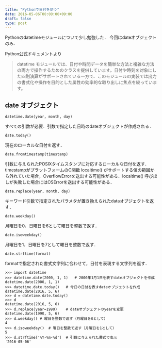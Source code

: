 ```yaml
---
title: "Pythonで日付を使う"
date: 2016-05-06T00:00:00+09:00
draft: false
type: post
---
```


Pythonのdatetimeモジュールについて少し勉強した．
今回はdateオブジェクトのみ．

Python公式ドキュメントより

> datetime モジュールでは、日付や時間データを簡単な方法と複雑な方法の両方で操作するためのクラスを提供しています。日付や時刻を対象にした四則演算がサポートされている一方で、このモジュールの実装では出力の書式化や操作を目的とした属性の効率的な取り出しに焦点を絞っています。

## date オブジェクト
```
datetime.date(year, month, day)
```

すべての引数が必要．引数で指定した日時のdateオブジェクトが作成される．

```
date.today()
```

現在のローカルな日付を返す．

```
date.fromtimestamp(timestamp)
```

引数に与えられたPOSIXタイムスタンプに対応するローカルな日付を返す．timestampがプラットフォームのC関数 localtime() がサポートする値の範囲から外れていた場合，OverflowErrorを送出する可能性がある．localtime() 呼び出しが失敗した場合にはOSErrorを送出する可能性がある．

```
date.replace(year, month, day)
```

キーワード引数で指定されたパラメタが置き換えられたdataオブジェクトを返す．

```
date.weekday()
```

月曜日を0，日曜日を6として曜日を整数で返す．

```
date.isoweekday()
```

月曜日を1，日曜日を7として曜日を整数で返す．

```
date.strftime(format)
```

formatで指定された書式文字列に合わせて，日付を表現する文字列を返す．

```
>>> import datetime
>>> datetime.date(2000, 1, 1)   # 2000年1月1日を表すdateオブジェクトを作成
datetime.date(2000, 1, 1)
>>> datetime.date.today()   # 今日の日付を表すdateオブジェクトを作成
datetime.date(2016, 5, 6)
>>> d = datetime.date.today()
>>> d
datetime.date(2016, 5, 6)
>>> d.replace(year=1990)    # dateオブジェクトのyearを変更
datetime.date(1990, 5, 6)
>>> d.weekday() # 曜日を整数で返す（月曜日を0として）
4
>>> d.isoweekday()  # 曜日を整数で返す（月曜日を1として）
5
>>> d.strftime('%Y-%m-%d')  # 引数に与えられた書式で表示
'2016-05-06'
```
